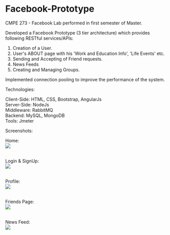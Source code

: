 # Facebook-Prototype
CMPE 273 - Facebook Lab performed in first semester of Master.

Developed a Facebook Prototype (3 tier architecture) which provides following RESTful services/APIs: <br>

1. Creation of a User.<br>
2. User's ABOUT page with his 'Work and Education Info', 'Life Events' etc.<br>
3. Sending and Accepting of Friend requests.<br>
4. News Feeds<br>
5. Creating and Managing Groups.<br>

Implemented connection pooling to improve the performance of the system.<br>

Technologies:<br>

Client-Side: HTML, CSS, Bootstrap, AngularJs<br>
Server-Side: NodeJs<br>
Middleware: RabbitMQ<br>
Backend: MySQL, MongoDB<br>
Tools: Jmeter<br>

Screenshots:<br>

Home:<br>
<img src = "https://github.com/prajwal051290/Facebook-Prototype/blob/master/Project%20Screenshots/Home.jpg"/><br/><br>

Login & SignUp:<br>
<img src = "https://github.com/prajwal051290/Facebook-Prototype/blob/master/Project%20Screenshots/Login_SignUp.jpg"/><br/><br>

Profile:<br>
<img src = "https://github.com/prajwal051290/Facebook-Prototype/blob/master/Project%20Screenshots/Profile.jpg"/><br/><br>

Friends Page:<br>
<img src = "https://github.com/prajwal051290/Facebook-Prototype/blob/master/Project%20Screenshots/Friends.jpg"/><br/><br>

News Feed:<br>
<img src = "https://github.com/prajwal051290/Facebook-Prototype/blob/master/Project%20Screenshots/Feeds.jpg"/><br/><br>